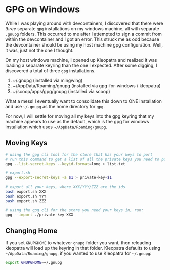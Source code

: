 # GPG on Windows

While I was playing around with devcontainers, I discovered that there were *three* separate `gpg` installations on my windows machine, all with separate `.gnupg` folders. This occurred to me after I attempted to sign a commit from within the devcontainer and I got an error. This struck me as odd because the devcontainer should be using my host machine gpg configuration. Well, it was, just not the one I thought.

On my host windows machine, I opened up Kleopatra and realized it was loading a separate keyring than the one I expected. After some digging, I discovered a total of three `gpg` installations.

1. ~/.gnupg (installed via mingwing)
2. ~/AppData/Roaming/gnupg (installed via gpg-for-windows / kleopatra)
3. ~/scoop/apps/gpg/gnupg (installed via scoop)

What a mess! I eventually want to consolidate this down to ONE installation and use `~/.gnupg` as the home directory for `gpg`.

For now, I will settle for moving all my keys into the gpg keyring that my machine appears to use as the default, which is the gpg for windows installation which uses `~/AppData/Roaming/gnupg`.

## Moving Keys

```bash
# using the gpg cli tool for the store that has your keys to port
# run this command to get a list of all the private keys you need to port
gpg --list-secret-keys --keyid-format=long > list.txt
```

```bash
# export.sh
gpg --export-secret-keys -a $1 > private-key-$1
```

```bash
# export all your keys, where XXX/YYY/ZZZ are the ids
bash export.sh XXX
bash export.sh YYY
bash export.sh ZZZ
```

```bash
# using the gpg cli for the store you need your keys in, run:
gpg --import ./private-key-XXX
```

## Changing Home

If you set `GNUPGHOME` to whatever `gnupg` folder you want, then reloading kleopatra will load up the keyring in that folder. Kleopatra defaults to using `~/AppData/Roaming/gnupg`, if you wanted to use Kleopatra for `~/.gnupg`:

```bash
export GNUPGHOME=~/.gnupg
```
